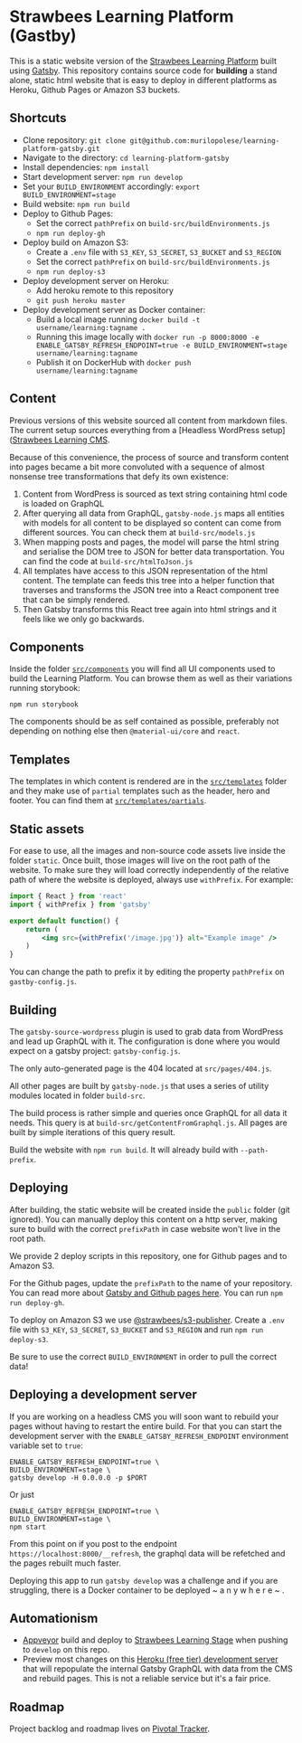 # Strawbees Learning Platform (Gastby)

This is a static website version of the [Strawbees Learning Platform](https://learning.strawbees.com/) built using [Gatsby](https://www.gatsbyjs.org/). This repository contains source code for **building** a stand alone, static html website that is easy to deploy in different platforms as Heroku, Github Pages or Amazon S3 buckets.

## Shortcuts

- Clone repository: `git clone git@github.com:murilopolese/learning-platform-gatsby.git`
- Navigate to the directory: `cd learning-platform-gatsby`
- Install dependencies: `npm install`
- Start development server: `npm run develop`
- Set your `BUILD_ENVIRONMENT` accordingly: `export BUILD_ENVIRONMENT=stage`
- Build website: `npm run build`
- Deploy to Github Pages:
	- Set the correct `pathPrefix` on `build-src/buildEnvironments.js`
	- `npm run deploy-gh`
- Deploy build on Amazon S3:
	- Create a `.env` file with `S3_KEY`, `S3_SECRET`, `S3_BUCKET` and `S3_REGION`
	- Set the correct `pathPrefix` on `build-src/buildEnvironments.js`
	- `npm run deploy-s3`
- Deploy development server on Heroku:
	- Add heroku remote to this repository
	- `git push heroku master`
- Deploy development server as Docker container:
	- Build a local image running `docker build -t username/learning:tagname .`
	- Running this image locally with `docker run -p 8000:8000 -e ENABLE_GATSBY_REFRESH_ENDPOINT=true -e BUILD_ENVIRONMENT=stage username/learning:tagname`
	- Publish it on DockerHub with `docker push username/learning:tagname`

## Content

Previous versions of this website sourced all content from markdown files. The current setup sources everything from a [Headless WordPress setup]([Strawbees Learning CMS](https://github.com/strawbees/learning-cms).

Because of this convenience, the process of source and transform content into pages became a bit more convoluted with a sequence of almost nonsense tree transformations that defy its own existence:

1. Content from WordPress is sourced as text string containing html code is loaded on GraphQL
1. After querying all data from GraphQL, `gatsby-node.js` maps all entities with models for all content to be displayed so content can come from different sources. You can check them at `build-src/models.js`
1. When mapping posts and pages, the model will parse the html string and serialise the DOM tree to JSON for better data transportation. You can find the code at `build-src/htmlToJson.js`
1. All templates have access to this JSON representation of the html content. The template can feeds this tree into a helper function that traverses and transforms the JSON tree into a React component tree that can be simply rendered.
1. Then Gatsby transforms this React tree again into html strings and it feels like we only go backwards.

## Components

Inside the folder [`src/components`](https://github.com/murilopolese/learning-platform-gatsby/tree/develop/src/components) you will find all UI components used to build the Learning Platform. You can browse them as well as their variations running storybook:

```
npm run storybook
```

The components should be as self contained as possible, preferably not depending on nothing else then `@material-ui/core` and `react`.

## Templates

The templates in which content is rendered are in the [`src/templates`](https://github.com/murilopolese/learning-platform-gatsby/tree/develop/src/templates) folder and they make use of `partial` templates such as the header, hero and footer. You can find them at [`src/templates/partials`](https://github.com/murilopolese/learning-platform-gatsby/tree/develop/src/templates/partials).

## Static assets

For ease to use, all the images and non-source code assets live inside the folder `static`. Once built, those images will live on the root path of the website. To make sure they will load correctly independently of the relative path of where the website is deployed, always use `withPrefix`. For example:

```jsx
import { React } from 'react'
import { withPrefix } from 'gatsby'

export default function() {
	return (
		<img src={withPrefix('/image.jpg')} alt="Example image" />
	)
}
```

You can change the path to prefix it by editing the property `pathPrefix` on `gastby-config.js`.

## Building

The `gatsby-source-wordpress` plugin is used to grab data from WordPress and lead up GraphQL with it. The configuration is done where you would expect on a gatsby project: `gatsby-config.js`.

The only auto-generated page is the 404 located at `src/pages/404.js`.

All other pages are built by `gatsby-node.js` that uses a series of utility modules located in folder `build-src`.

The build process is rather simple and queries once GraphQL for all data it needs. This query is at `build-src/getContentFromGraphql.js`. All pages are built by simple iterations of this query result.

Build the website with `npm run build`. It will already build with `--path-prefix`.


## Deploying

After building, the static website will be created inside the `public` folder (git ignored). You can manually deploy this content on a http server, making sure to build with the correct `prefixPath` in case website won't live in the root path.

We provide 2 deploy scripts in this repository, one for Github pages and to Amazon S3.

For the Github pages, update the `prefixPath` to the name of your repository. You can read more about [Gatsby and Github pages here](https://www.gatsbyjs.org/docs/how-gatsby-works-with-github-pages/). You can run `npm run deploy-gh`.

To deploy on Amazon S3 we use [@strawbees/s3-publisher](https://github.com/strawbees/s3-publisher). Create a `.env` file with `S3_KEY`, `S3_SECRET`, `S3_BUCKET` and `S3_REGION` and run `npm run deploy-s3`.

Be sure to use the correct `BUILD_ENVIRONMENT` in order to pull the correct data!

## Deploying a development server

If you are working on a headless CMS you will soon want to rebuild your pages without having to restart the entire build. For that you can start the development server with the `ENABLE_GATSBY_REFRESH_ENDPOINT` environment variable set to `true`:

```
ENABLE_GATSBY_REFRESH_ENDPOINT=true \
BUILD_ENVIRONMENT=stage \
gatsby develop -H 0.0.0.0 -p $PORT
```

Or just

```
ENABLE_GATSBY_REFRESH_ENDPOINT=true \
BUILD_ENVIRONMENT=stage \
npm start
```

From this point on if you post to the endpoint `https://localhost:8000/__refresh`, the graphql data will be refetched and the pages rebuilt much faster.

Deploying this app to run `gatsby develop` was a challenge and if you are struggling, there is a Docker container to be deployed ~ a n y w h e r e ~ .

## Automationism

- [Appveyor](https://ci.appveyor.com/project/strawbees/learning-platform-gatsby) build and deploy to [Strawbees Learning Stage](https://learning-stage.strawbees.com) when pushing to `develop` on this repo.
- Preview most changes on this [Heroku (free tier) development server](https://strawbees-learning-preview.herokuapp.com) that will repopulate the internal Gatsby GraphQL with data from the CMS and rebuild pages. This is not a reliable service but it's a fair price.

## Roadmap

Project backlog and roadmap lives on [Pivotal Tracker](https://www.pivotaltracker.com/n/projects/2422318).
